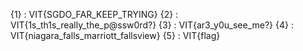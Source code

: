 {1} : VIT{SGDO_FAR_KEEP_TRYING}
{2} : VIT{1s_th1s_really_the_p@ssw0rd?}
{3} : VIT{ar3_y0u_see_me?}
{4} : VIT{niagara_falls_marriott_fallsview}
{5} : VIT{flag}
